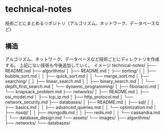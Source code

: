 # technical-notes
技術ごとにまとめるリポジトリ（アルゴリズム、ネットワーク、データベースなど）

## 構造
アルゴリズム、ネットワーク、データベースなど技術ごとにディレクトリを作成する。
上記にない技術も今後追加していく。
イメージ
technical-notes/
├── README.md
├── algorithms/
│   ├── README.md
│   ├── sorting/
│   │   ├── bubble_sort.md
│   │   ├── quick_sort.md
│   │   └── merge_sort.md
│   ├── searching/
│   │   ├── linear_search.md
│   │   ├── binary_search.md
│   │   └── depth_first_search.md
│   └── dynamic_programming/
│       ├── fibonacci.md
│       └── knapsack_problem.md
├── networks/
│   ├── README.md
│   ├── osi_model.md
│   ├── tcp_ip.md
│   ├── http_protocol.md
│   └── network_security.md
├── databases/
│   ├── README.md
│   ├── sql/
│   │   ├── basics.md
│   │   ├── advanced_queries.md
│   │   └── optimization.md
│   ├── nosql/
│   │   ├── mongodb.md
│   │   ├── redis.md
│   │   └── cassandra.md
│   └── database_design.md
└── assets/
    └── images/
        ├── algorithms/
        ├── networks/
        └── databases/
